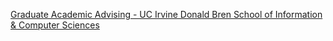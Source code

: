 [Graduate Academic Advising - UC Irvine Donald Bren School of Information & Computer Sciences](https://qi.tc/qi/118377)